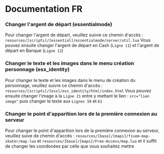 # Documentation FR

### Changer l'argent de départ (essentialmode)
Pour changer l'argent de départ, veuillez suivre ce chemin d'accès :
`resources/[scripts]/[essential]/essentialmode/server/util.lua`
Vous pouvez ensuite changer l'argent de départ en Cash (`Ligne 11`) et l'argent de départ en Banque (`Ligne 12`)

### Changer le texte et les images dans le menu création personnage (esx_identity)
Pour changer le texte et les images dans le menu de création du personnage, veuillez suivre ce chemin d'accès : `resources/[scripts]/[esx]/esx_identity/html/index.html`
Vous pouvez ensuite changer l'image à la `Ligne 21` entre y mettant le lien : `src="lien image"` puis changer le texte aux `Lignes 59` et `61`

### Changer le point d'apparition lors de la première connexion au serveur 
Pour changer le point d'apparition lors de la première connexion au serveur, veuillez suive de chemin d'accès :
`resources/[base]/[maps]/fivem-map-skater/map.lua` et `resources/[base]/[maps]/Free-Access/map.lua` et il suffit de changer les coordonées par celle que vous souhaitez mettre